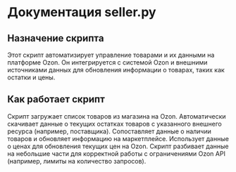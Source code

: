 # Документация seller.py

## Назначение скрипта
Этот скрипт автоматизирует управление товарами и их данными на платформе Ozon. Он интегрируется с системой Ozon и внешними источниками данных для обновления информации о товарах, таких как остатки и цены.

## Как работает скрипт
Скрипт загружает  список товаров из магазина на Ozon. Автоматически скачивает данные о текущих остатках товаров с указанного внешнего ресурса (например, поставщика). Сопоставляет данные о наличии товаров и обновляет информацию на маркетплейсе. Использует данные о ценах для обновления текущих цен на Ozon.
Скрипт разбивает данные на небольшие части для корректной работы с ограничениями Ozon API (например, лимиты на количество запросов).
